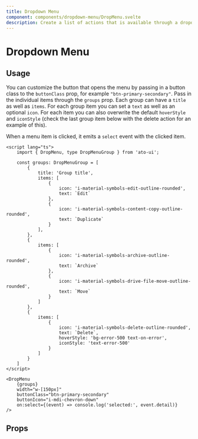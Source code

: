 ```yaml
---
title: Dropdown Menu
component: components/dropdown-menu/DropMenu.svelte
description: Create a list of actions that is available through a dropdown menu.
---
```


<script>
    import PropsTable from './PropsTable.svelte';
    import docs from '$lib/components/dropdown-menu/DropMenu.svelte?raw&sveld';
    import DropMenu from '$lib/components/dropdown-menu/DropMenu.svelte';

    const groups = [
        {
            items: [
                { icon: 'i-material-symbols-edit-outline-rounded', text: `Edit` },
                { icon: 'i-material-symbols-content-copy-outline-rounded', text: `Duplicate` }
		    ],
        },
        {
            items: [
                { icon: 'i-material-symbols-archive-outline-rounded', text: `Archive` },
			    { icon: 'i-material-symbols-drive-file-move-outline-rounded', text: `Move` }
            ]
        },
        {
            items: [
                { 
                    icon: 'i-material-symbols-delete-outline-rounded', 
                    text: `Delete`, 
                    hoverStyle: 'bg-error-500 text-on-error',
                    iconStyle: 'text-error-500' 
                }
            ]
        }
    ]
</script>

# Dropdown Menu

## Usage

<div class="w-full flex justify-center items-center pt-4 pb-60 px-2 rounded-token-container border-1 border-surface-500/30-200/30 my-4">
    <DropMenu {groups} width="w-[150px]" buttonIcon="i-mdi-chevron-down" />
</div>

You can customize the button that opens the menu by passing in a button class to the `buttonClass` prop, for example `"btn-primary-secondary"`. Pass in the individual items through the `groups` prop. Each group can have a `title` as well as `items`. For each group item you can set a `text` as well as an optional `icon`. For each item you can also overwrite the default `hoverStyle` and `iconStyle` (check the last group item below with the delete action for an example of this). 

When a menu item is clicked, it emits a `select` event with the clicked item.

```svelte
<script lang="ts">
    import { DropMenu, type DropMenuGroup } from 'ato-ui';

    const groups: DropMenuGroup = [
        {
            title: 'Group title',
            items: [
                { 
                    icon: 'i-material-symbols-edit-outline-rounded', 
                    text: `Edit` 
                },
                { 
                    icon: 'i-material-symbols-content-copy-outline-rounded', 
                    text: `Duplicate` 
                }
		    ],
        },
        {
            items: [
                { 
                    icon: 'i-material-symbols-archive-outline-rounded', 
                    text: `Archive` 
                },
			    { 
                    icon: 'i-material-symbols-drive-file-move-outline-rounded', 
                    text: `Move` 
                }
            ]
        },
        {
            items: [
                { 
                    icon: 'i-material-symbols-delete-outline-rounded', 
                    text: `Delete`,
                    hoverStyle: 'bg-error-500 text-on-error',
                    iconStyle: 'text-error-500'
                }
            ]
        }
    ]
</script>

<DropMenu 
    {groups} 
    width="w-[150px]" 
    buttonClass="btn-primary-secondary"
    buttonIcon="i-mdi-chevron-down"
    on:select={(event) => console.log('selected:', event.detail)} 
/>
```

## Props

<PropsTable props={docs.props} />